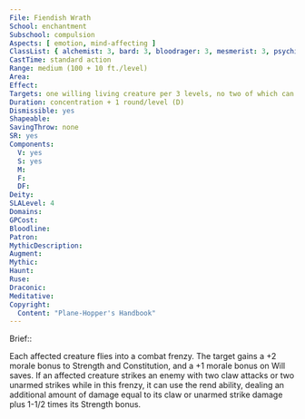 ```yaml
---
File: Fiendish Wrath
School: enchantment
Subschool: compulsion
Aspects: [ emotion, mind-affecting ]
ClassList: { alchemist: 3, bard: 3, bloodrager: 3, mesmerist: 3, psychic: 4, sorcerer: 4, wizard: 4, summoner: 3, witch: 4 }
CastTime: standard action
Range: medium (100 + 10 ft./level)
Area: 
Effect: 
Targets: one willing living creature per 3 levels, no two of which can be more than 30 ft. apart
Duration: concentration + 1 round/level (D)
Dismissible: yes
Shapeable: 
SavingThrow: none
SR: yes
Components:
  V: yes
  S: yes
  M: 
  F: 
  DF: 
Deity: 
SLALevel: 4
Domains: 
GPCost: 
Bloodline: 
Patron: 
MythicDescription: 
Augment: 
Mythic: 
Haunt: 
Ruse: 
Draconic: 
Meditative: 
Copyright:
  Content: "Plane-Hopper's Handbook"
---
```

Brief:: 

Each affected creature flies into a combat frenzy. The target gains a +2 morale bonus to Strength and Constitution, and a +1 morale bonus on Will saves. If an affected creature strikes an enemy with two claw attacks or two unarmed strikes while in this frenzy, it can use the rend ability, dealing an additional amount of damage equal to its claw or unarmed strike damage plus 1-1/2 times its Strength bonus.
